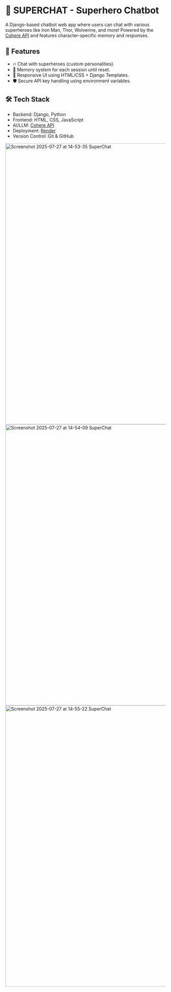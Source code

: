 # 🦸 SUPERCHAT - Superhero Chatbot

A Django-based chatbot web app where users can chat with various superheroes like Iron Man, Thor, Wolverine, and more! Powered by the [Cohere API](https://cohere.com/) and features character-specific memory and responses.

## 🚀 Features

- 🔥 Chat with superheroes (custom personalities).
- 🧠 Memory system for each session until reset.
- 🎨 Responsive UI using HTML/CSS + Django Templates.
- 🛡️ Secure API key handling using environment variables.

## 🛠️ Tech Stack

- Backend: Django, Python
- Frontend: HTML, CSS, JavaScript
- AI/LLM: [Cohere API](https://cohere.com/)
- Deployment: [Render](https://render.com/)
- Version Control: Git & GitHub

<img width="1920" height="880" alt="Screenshot 2025-07-27 at 14-53-35 SuperChat" src="https://github.com/user-attachments/assets/2a957019-87b5-4ef3-bb06-1533755bd662" />
<br>
<img width="1920" height="880" alt="Screenshot 2025-07-27 at 14-54-09 SuperChat" src="https://github.com/user-attachments/assets/45e78833-566b-472e-88a0-096c70c4108a" />
<br>
<img width="1920" height="880" alt="Screenshot 2025-07-27 at 14-55-22 SuperChat" src="https://github.com/user-attachments/assets/667d34f5-3166-4fce-afc7-26ba509c0e33" />

